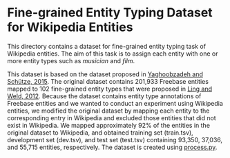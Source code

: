 # Fine-grained Entity Typing Dataset for Wikipedia Entities

This directory contains a dataset for fine-grained entity typing task of Wikipedia entities.
The aim of this task is to assign each entity with one or more entity types such as *musician* and *film*.

This dataset is based on the dataset proposed in [Yaghoobzadeh and Schütze, 2015](https://arxiv.org/abs/1606.07901).
The original dataset contains 201,933 Freebase entities mapped to 102 fine-grained entity types that were proposed in [Ling and Weld, 2012](https://www.aaai.org/ocs/index.php/AAAI/AAAI12/paper/viewPaper/5152).
Because the dataset contains entity type annotations of Freebase entities and we wanted to conduct an experiment using Wikipedia entities, we modified the original dataset by mapping each entity to the corresponding entry in Wikipedia and excluded those entities that did not exist in Wikipedia.
We mapped approximately 92% of the entities in the original dataset to Wikipedia, and obtained training set (train.tsv), development set (dev.tsv), and test set (test.tsv) containing 93,350, 37,036, and 55,715 entities, respectively.
The dataset is created using [process.py](process.py).
